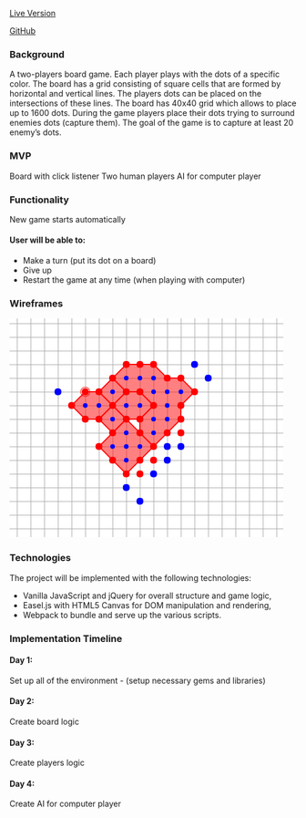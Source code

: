 [Live Version](http://)

[GitHub](https://github.com/naumov78/Dots)



### Background
  A two-players board game. Each player plays with the dots of a specific color. The board has a grid consisting of square cells that are formed by horizontal and vertical lines. The players
dots can be placed on the intersections of these lines. The board has 40x40 grid which allows to place up to 1600 dots.
	During the game players place their dots trying to surround enemies dots (capture them). The goal of the game is to capture at least 20 enemy’s dots.

### MVP

Board with click listener
Two human players
AI for computer player

### Functionality
New game starts automatically

#### User will be able to:
- Make a turn (put its dot on a board)
- Give up
- Restart the game at any time (when playing with computer)

### Wireframes

![Screenshot](/docs/wireframes/board.png)

### Technologies

The project will be implemented with the following technologies:

- Vanilla JavaScript and jQuery for overall structure and game logic,
- Easel.js with HTML5 Canvas for DOM manipulation and rendering,
- Webpack to bundle and serve up the various scripts.


### Implementation Timeline

#### Day 1:
  Set up all of the environment - (setup necessary gems and libraries)
#### Day 2:
  Create board logic
#### Day 3:
  Create players logic
#### Day 4:
  Create AI for computer player
